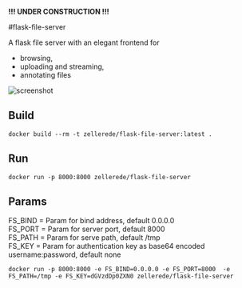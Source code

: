 
   **!!! UNDER CONSTRUCTION !!!**


#flask-file-server

A flask file server with an elegant frontend for 
  - browsing, 
  - uploading and streaming,
  - annotating
files

![screenshot](https://raw.githubusercontent.com/zellerede/flask-file-server/master/screenshot.jpg)

## Build
```docker build --rm -t zellerede/flask-file-server:latest .```

## Run
```docker run -p 8000:8000 zellerede/flask-file-server```

## Params
FS_BIND = Param for bind address, default 0.0.0.0  
FS_PORT = Param for server port, default 8000  
FS_PATH = Param for serve path, default /tmp  
FS_KEY = Param for authentication key as base64 encoded username:password, default none  

```docker run -p 8000:8000 -e FS_BIND=0.0.0.0 -e FS_PORT=8000  -e FS_PATH=/tmp -e FS_KEY=dGVzdDp0ZXN0 zellerede/flask-file-server```


